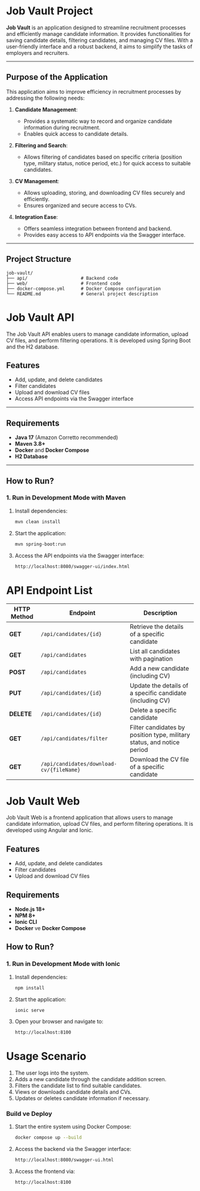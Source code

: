 # Job Vault Project

**Job Vault** is an application designed to streamline recruitment processes and efficiently manage candidate information.
It provides functionalities for saving candidate details, filtering candidates, and managing CV files.
With a user-friendly interface and a robust backend, it aims to simplify the tasks of employers and recruiters.

---

## **Purpose of the Application**

This application aims to improve efficiency in recruitment processes by addressing the following needs:

1. **Candidate Management**:
    - Provides a systematic way to record and organize candidate information during recruitment.
    - Enables quick access to candidate details.

2. **Filtering and Search**:
    - Allows filtering of candidates based on specific criteria (position type, military status, notice period, etc.) for quick access to suitable candidates.

3. **CV Management**:
    - Allows uploading, storing, and downloading CV files securely and efficiently.
    - Ensures organized and secure access to CVs.

4. **Integration Ease**:
    - Offers seamless integration between frontend and backend.
    - Provides easy access to API endpoints via the Swagger interface.

---

## **Project Structure**

```plaintext
job-vault/
├── api/                    # Backend code
├── web/                    # Frontend code
├── docker-compose.yml      # Docker Compose configuration
└── README.md               # General project description

```

# Job Vault API

The Job Vault API enables users to manage candidate information, upload CV files, and perform filtering operations. 
It is developed using Spring Boot and the H2 database.

## Features
- Add, update, and delete candidates
- Filter candidates
- Upload and download CV files
- Access API endpoints via the Swagger interface

---

## Requirements
- **Java 17** (Amazon Corretto recommended)
- **Maven 3.8+**
- **Docker** and **Docker Compose**
- **H2 Database**

---

## How to Run?

### 1. **Run in Development Mode with Maven**
1. Install dependencies:
   ```bash
   mvn clean install
2. Start the application:
   ```bash
   mvn spring-boot:run
3. Access the API endpoints via the Swagger interface:
   ```bash
   http://localhost:8080/swagger-ui/index.html

# API Endpoint List

| **HTTP Method** | **Endpoint**                             | **Description**                                                           |
|-----------------|------------------------------------------|---------------------------------------------------------------------------|
| **GET**         | `/api/candidates/{id}`                   | Retrieve the details of a specific candidate                              |
| **GET**         | `/api/candidates`                        | List all candidates with pagination                                       |
| **POST**        | `/api/candidates`                        | Add a new candidate (including CV)                                        |
| **PUT**         | `/api/candidates/{id}`                   | Update the details of a specific candidate (including CV)                 |
| **DELETE**      | `/api/candidates/{id}`                   | Delete a specific candidate                                               |
| **GET**         | `/api/candidates/filter`                 | Filter candidates by position type, military status, and notice period    |
| **GET**         | `/api/candidates/download-cv/{fileName}` | Download the CV file of a specific candidate                              |



# Job Vault Web

Job Vault Web is a frontend application that allows users to manage candidate information, upload CV files, and perform filtering operations. 
It is developed using Angular and Ionic.

## Features
- Add, update, and delete candidates
- Filter candidates
- Upload and download CV files

## Requirements
- **Node.js 18+**
- **NPM 8+**
- **Ionic CLI**
- **Docker** ve **Docker Compose**

## How to Run?

### 1. **Run in Development Mode with Ionic**
1. Install dependencies:
   ```bash
   npm install
2. Start the application:
   ```bash
   ionic serve
3. Open your browser and navigate to:
   ```bash
   http://localhost:8100


#  Usage Scenario
1. The user logs into the system. 
2. Adds a new candidate through the candidate addition screen. 
3. Filters the candidate list to find suitable candidates. 
4. Views or downloads candidate details and CVs. 
5. Updates or deletes candidate information if necessary.  

### **Build ve Deploy**
1. Start the entire system using Docker Compose:
   ```bash
   docker compose up --build
2. Access the backend via the Swagger interface:
   ```bash
   http://localhost:8080/swagger-ui.html
3. Access the frontend via:
   ```bash
   http://localhost:8100

